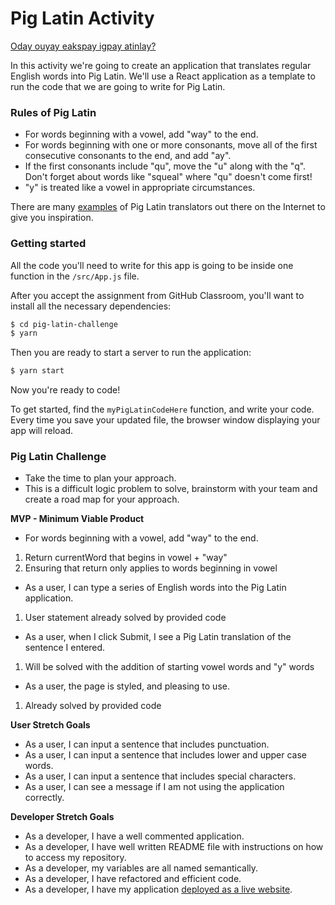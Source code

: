 # Pig Latin Activity

[Oday ouyay eakspay igpay atinlay?](http://www.wikihow.com/Speak-Pig-Latin)

In this activity we're going to create an application that translates regular English words into Pig Latin. We'll use a React application as a template to run the code that we are going to write for Pig Latin.

### Rules of Pig Latin
- For words beginning with a vowel, add "way" to the end.
- For words beginning with one or more consonants, move all of the first consecutive consonants to the end, and add "ay".
- If the first consonants include "qu", move the "u" along with the "q". Don't forget about words like "squeal" where "qu" doesn't come first!
- "y" is treated like a vowel in appropriate circumstances.

There are many [examples](http://funtranslations.com/pig-latin) of Pig Latin translators out there on the Internet to give you inspiration.

### Getting started
All the code you'll need to write for this app is going to be inside one function in the `/src/App.js` file.

After you accept the assignment from GitHub Classroom, you'll want to install all the necessary dependencies:

```bash
$ cd pig-latin-challenge
$ yarn
```

Then you are ready to start a server to run the application:

```bash
$ yarn start
```

Now you're ready to code!

To get started, find the `myPigLatinCodeHere` function, and write your code. Every time you save your updated file, the browser window displaying your app will reload.

### Pig Latin Challenge
- Take the time to plan your approach.
- This is a difficult logic problem to solve, brainstorm with your team and create a road map for your approach.

**MVP - Minimum Viable Product**
- For words beginning with a vowel, add "way" to the end. 
1. Return currentWord that begins in vowel + "way"
2. Ensuring that return only applies to words beginning in vowel
- As a user, I can type a series of English words into the Pig Latin application.
1. User statement already solved by provided code
- As a user, when I click Submit, I see a Pig Latin translation of the sentence I entered.
1. Will be solved with the addition of starting vowel words and "y" words
- As a user, the page is styled, and pleasing to use.
1. Already solved by provided code

**User Stretch Goals**
- As a user, I can input a sentence that includes punctuation.
- As a user, I can input a sentence that includes lower and upper case words.
- As a user, I can input a sentence that includes special characters.
- As a user, I can see a message if I am not using the application correctly.

**Developer Stretch Goals**
- As a developer, I have a well commented application.
- As a developer, I have well written README file with instructions on how to access my repository.
- As a developer, my variables are all named semantically.
- As a developer, I have refactored and efficient code.
- As a developer, I have my application [deployed as a live website](https://www.netlify.com/).
